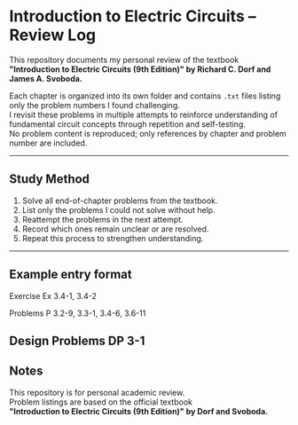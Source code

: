 # Introduction to Electric Circuits – Review Log

This repository documents my personal review of the textbook  
**"Introduction to Electric Circuits (9th Edition)" by Richard C. Dorf and James A. Svoboda.**

Each chapter is organized into its own folder and contains `.txt` files listing only the problem numbers I found challenging.  
I revisit these problems in multiple attempts to reinforce understanding of fundamental circuit concepts through repetition and self-testing.  
No problem content is reproduced; only references by chapter and problem number are included.

---

## Study Method

1. Solve all end-of-chapter problems from the textbook.
2. List only the problems I could not solve without help.
3. Reattempt the problems in the next attempt.
4. Record which ones remain unclear or are resolved.
5. Repeat this process to strengthen understanding.

---

## Example entry format
Exercise
Ex 3.4-1, 3.4-2

Problems
P 3.2-9, 3.3-1, 3.4-6, 3.6-11

Design Problems
DP 3-1
---

## Notes

This repository is for personal academic review.  
Problem listings are based on the official textbook  
**"Introduction to Electric Circuits (9th Edition)" by Dorf and Svoboda.**
